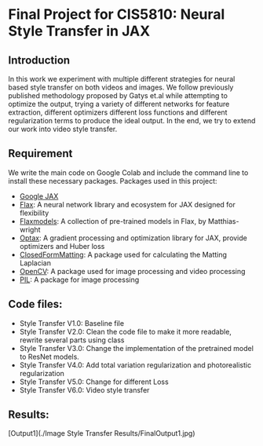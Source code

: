 # Final Project for CIS5810: Neural Style Transfer in JAX

## Introduction
In this work we experiment with multiple different strategies for neural based style transfer on both videos and images. We follow previously published methodology proposed by Gatys et.al while attempting to optimize the output, trying a variety of different networks for feature extraction, different optimizers different loss functions and different regularization terms to produce the ideal output. In the end, we try to extend our work into video style transfer.

## Requirement
We write the main code on Google Colab and include the command line to install these necessary packages.
Packages used in this project:
- [Google JAX](https://github.com/google/jax)
- [Flax](https://github.com/google/flax): A neural network library and ecosystem for JAX designed for flexibility
- [Flaxmodels](https://github.com/matthias-wright/flaxmodels): A collection of pre-trained models in Flax, by Matthias-wright
- [Optax](https://github.com/deepmind/optax): A gradient processing and optimization library for JAX, provide optimizers and Huber loss
- [ClosedFormMatting](https://github.com/MarcoForte/closed-form-matting): A package used for calculating the Matting Laplacian
- [OpenCV](https://github.com/opencv/opencv): A package used for image processing and video processing
- [PIL](https://github.com/python-pillow/Pillow): A package for image processing

## Code files:
- Style Transfer V1.0: Baseline file
- Style Transfer V2.0: Clean the code file to make it more readable, rewrite several parts using class
- Style Transfer V3.0: Change the implementation of the pretrained model to ResNet models.
- Style Transfer V4.0: Add total variation regularization and photorealistic regularization
- Style Transfer V5.0: Change for different Loss
- Style Transfer V6.0: Video style transfer

## Results:
[Output1](./Image Style Transfer Results/FinalOutput1.jpg)
